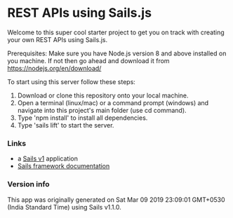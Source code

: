 # REST APIs using Sails.js
Welcome to this super cool starter project to get you on track with creating your own REST APIs using Sails.js.

Prerequisites: Make sure you have Node.js version 8 and above installed on you machine. If not then go ahead and download it from https://nodejs.org/en/download/ 

To start using this server follow these steps:
1) Download or clone this repository onto your local machine.
2) Open a terminal (linux/mac) or a command prompt (windows) and navigate into this project's main folder (use cd command).
3) Type 'npm install' to install all dependencies.
4) Type 'sails lift' to start the server. 


### Links
+ a [Sails v1](https://sailsjs.com) application
+ [Sails framework documentation](https://sailsjs.com/get-started)



### Version info

This app was originally generated on Sat Mar 09 2019 23:09:01 GMT+0530 (India Standard Time) using Sails v1.1.0.

<!-- Internally, Sails used [`sails-generate@1.16.6`](https://github.com/balderdashy/sails-generate/tree/v1.16.6/lib/core-generators/new). -->



<!--
Note:  Generators are usually run using the globally-installed `sails` CLI (command-line interface).  This CLI version is _environment-specific_ rather than app-specific, thus over time, as a project's dependencies are upgraded or the project is worked on by different developers on different computers using different versions of Node.js, the Sails dependency in its package.json file may differ from the globally-installed Sails CLI release it was originally generated with.  (Be sure to always check out the relevant [upgrading guides](https://sailsjs.com/upgrading) before upgrading the version of Sails used by your app.  If you're stuck, [get help here](https://sailsjs.com/support).)
-->

